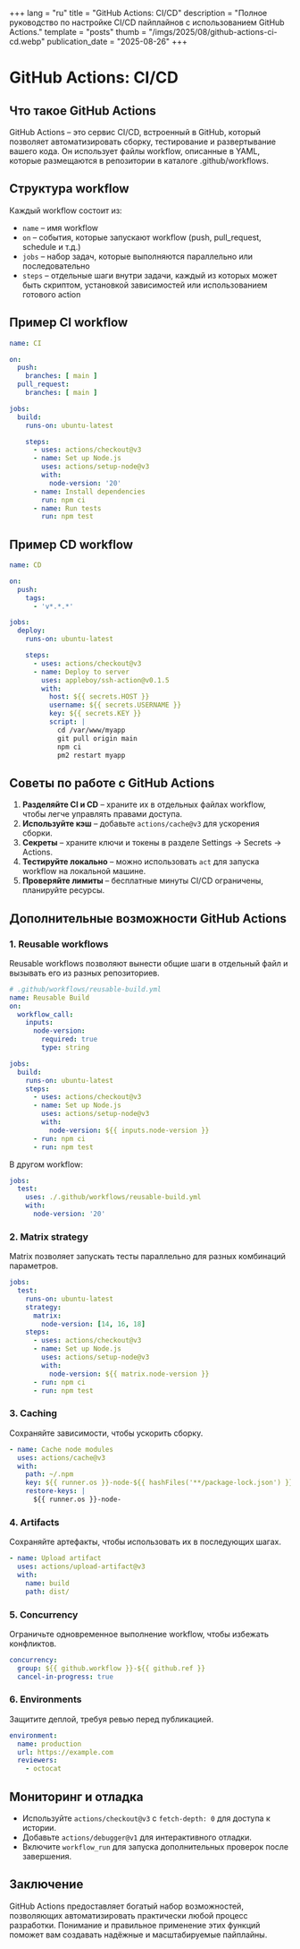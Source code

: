 +++
lang = "ru"
title = "GitHub Actions: CI/CD"
description = "Полное руководство по настройке CI/CD пайплайнов с использованием GitHub Actions."
template = "posts"
thumb = "/imgs/2025/08/github-actions-ci-cd.webp"
publication_date = "2025-08-26"
+++

# GitHub Actions: CI/CD

## Что такое GitHub Actions

GitHub Actions – это сервис CI/CD, встроенный в GitHub, который позволяет автоматизировать сборку, тестирование и развертывание вашего кода. Он использует файлы workflow, описанные в YAML, которые размещаются в репозитории в каталоге .github/workflows.

## Структура workflow

Каждый workflow состоит из:
- `name` – имя workflow
- `on` – события, которые запускают workflow (push, pull_request, schedule и т.д.)
- `jobs` – набор задач, которые выполняются параллельно или последовательно
- `steps` – отдельные шаги внутри задачи, каждый из которых может быть скриптом, установкой зависимостей или использованием готового action

## Пример CI workflow

```yaml
name: CI

on:
  push:
    branches: [ main ]
  pull_request:
    branches: [ main ]

jobs:
  build:
    runs-on: ubuntu-latest

    steps:
      - uses: actions/checkout@v3
      - name: Set up Node.js
        uses: actions/setup-node@v3
        with:
          node-version: '20'
      - name: Install dependencies
        run: npm ci
      - name: Run tests
        run: npm test
```

## Пример CD workflow

```yaml
name: CD

on:
  push:
    tags:
      - 'v*.*.*'

jobs:
  deploy:
    runs-on: ubuntu-latest

    steps:
      - uses: actions/checkout@v3
      - name: Deploy to server
        uses: appleboy/ssh-action@v0.1.5
        with:
          host: ${{ secrets.HOST }}
          username: ${{ secrets.USERNAME }}
          key: ${{ secrets.KEY }}
          script: |
            cd /var/www/myapp
            git pull origin main
            npm ci
            pm2 restart myapp
```

## Советы по работе с GitHub Actions

1. **Разделяйте CI и CD** – храните их в отдельных файлах workflow, чтобы легче управлять правами доступа.
2. **Используйте кэш** – добавьте `actions/cache@v3` для ускорения сборки.
3. **Секреты** – храните ключи и токены в разделе Settings → Secrets → Actions.
4. **Тестируйте локально** – можно использовать `act` для запуска workflow на локальной машине.
5. **Проверяйте лимиты** – бесплатные минуты CI/CD ограничены, планируйте ресурсы.

## Дополнительные возможности GitHub Actions

### 1. Reusable workflows

Reusable workflows позволяют вынести общие шаги в отдельный файл и вызывать его из разных репозиториев.

```yaml
# .github/workflows/reusable-build.yml
name: Reusable Build
on:
  workflow_call:
    inputs:
      node-version:
        required: true
        type: string

jobs:
  build:
    runs-on: ubuntu-latest
    steps:
      - uses: actions/checkout@v3
      - name: Set up Node.js
        uses: actions/setup-node@v3
        with:
          node-version: ${{ inputs.node-version }}
      - run: npm ci
      - run: npm test
```

В другом workflow:

```yaml
jobs:
  test:
    uses: ./.github/workflows/reusable-build.yml
    with:
      node-version: '20'
```

### 2. Matrix strategy

Matrix позволяет запускать тесты параллельно для разных комбинаций параметров.

```yaml
jobs:
  test:
    runs-on: ubuntu-latest
    strategy:
      matrix:
        node-version: [14, 16, 18]
    steps:
      - uses: actions/checkout@v3
      - name: Set up Node.js
        uses: actions/setup-node@v3
        with:
          node-version: ${{ matrix.node-version }}
      - run: npm ci
      - run: npm test
```

### 3. Caching

Сохраняйте зависимости, чтобы ускорить сборку.

```yaml
- name: Cache node modules
  uses: actions/cache@v3
  with:
    path: ~/.npm
    key: ${{ runner.os }}-node-${{ hashFiles('**/package-lock.json') }}
    restore-keys: |
      ${{ runner.os }}-node-
```

### 4. Artifacts

Сохраняйте артефакты, чтобы использовать их в последующих шагах.

```yaml
- name: Upload artifact
  uses: actions/upload-artifact@v3
  with:
    name: build
    path: dist/
```

### 5. Concurrency

Ограничьте одновременное выполнение workflow, чтобы избежать конфликтов.

```yaml
concurrency:
  group: ${{ github.workflow }}-${{ github.ref }}
  cancel-in-progress: true
```

### 6. Environments

Защитите деплой, требуя ревью перед публикацией.

```yaml
environment:
  name: production
  url: https://example.com
  reviewers:
    - octocat
```

## Мониторинг и отладка

- Используйте `actions/checkout@v3` с `fetch-depth: 0` для доступа к истории.
- Добавьте `actions/debugger@v1` для интерактивного отладки.
- Включите `workflow_run` для запуска дополнительных проверок после завершения.

## Заключение

GitHub Actions предоставляет богатый набор возможностей, позволяющих автоматизировать практически любой процесс разработки. Понимание и правильное применение этих функций поможет вам создавать надёжные и масштабируемые пайплайны.